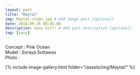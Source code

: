 ```yaml
---
layout: post
title: "Maytal"
img: Maytal-xtapo.jpg # Add image post (optional)
date: 2018-09-26 08:45:00
description: Sexy Girl! # Add post description (optional)
tag: [sexy]
---
```

Concept : Pink Ocean   
Model : Soraya Suttawas  
Photo :         


{% include image-gallery.html folder="/assets/img/Maytal/" %}

